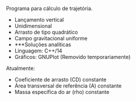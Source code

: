 Programa para cálculo de trajetória.
- Lançamento vertical
- Unidimensional
- Arrasto de tipo quadrático
- Campo gravitacional uniforme
- ***Soluções analíticas
- Linguagem: C++/14
- Gráficos: GNUPlot (Removido temporariamente)
  
Atualmente:
- Coeficiente de arrasto (CD) constante
- Área transversal de referência (A) constante
- Massa específica do ar (rho) constante


